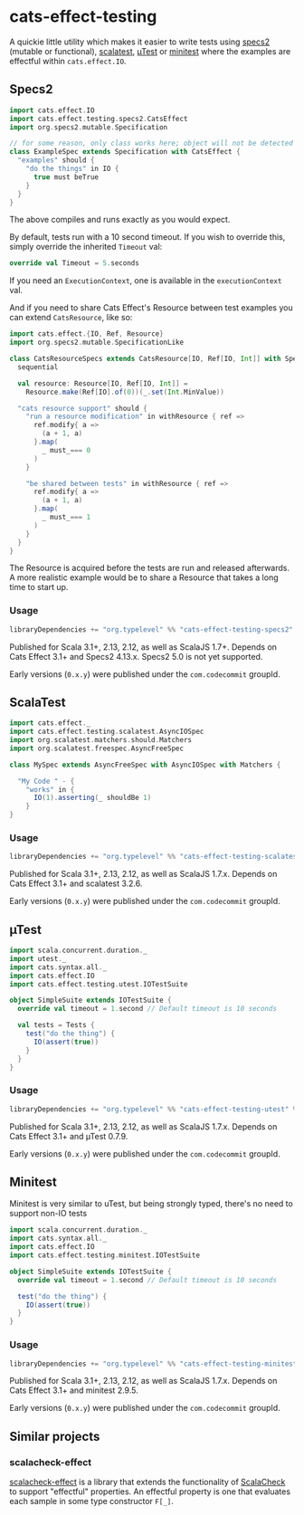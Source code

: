 # cats-effect-testing

A quickie little utility which makes it easier to write tests using [specs2](https://specs2.org) (mutable or functional), [scalatest](http://scalatest.org), [µTest](https://github.com/lihaoyi/utest) or [minitest](https://github.com/monix/minitest) where the examples are effectful within `cats.effect.IO`.

## Specs2

```scala
import cats.effect.IO
import cats.effect.testing.specs2.CatsEffect
import org.specs2.mutable.Specification

// for some reason, only class works here; object will not be detected by sbt
class ExampleSpec extends Specification with CatsEffect {
  "examples" should {
    "do the things" in IO {
      true must beTrue
    }
  }
}
```

The above compiles and runs exactly as you would expect.

By default, tests run with a 10 second timeout. If you wish to override this, simply override the inherited `Timeout` val:

```scala
override val Timeout = 5.seconds
```

If you need an `ExecutionContext`, one is available in the `executionContext` val.

And if you need to share Cats Effect's Resource between test examples you can extend `CatsResource`, like so:

```scala
import cats.effect.{IO, Ref, Resource}
import org.specs2.mutable.SpecificationLike

class CatsResourceSpecs extends CatsResource[IO, Ref[IO, Int]] with SpecificationLike {
  sequential

  val resource: Resource[IO, Ref[IO, Int]] =
    Resource.make(Ref[IO].of(0))(_.set(Int.MinValue))

  "cats resource support" should {
    "run a resource modification" in withResource { ref =>
      ref.modify{ a =>
        (a + 1, a)
      }.map(
        _ must_=== 0
      )
    }

    "be shared between tests" in withResource { ref =>
      ref.modify{ a =>
        (a + 1, a)
      }.map(
        _ must_=== 1
      )
    }
  }
}
```

The Resource is acquired before the tests are run and released afterwards. A more realistic example would be to share a Resource that takes a long time to start up.

### Usage

```sbt
libraryDependencies += "org.typelevel" %% "cats-effect-testing-specs2" % "<version>" % Test
```

Published for Scala 3.1+, 2.13, 2.12, as well as ScalaJS 1.7+. Depends on Cats Effect 3.1+ and Specs2 4.13.x. Specs2 5.0 is not yet supported.

Early versions (`0.x.y`) were published under the `com.codecommit` groupId.

## ScalaTest

```scala
import cats.effect._
import cats.effect.testing.scalatest.AsyncIOSpec
import org.scalatest.matchers.should.Matchers
import org.scalatest.freespec.AsyncFreeSpec

class MySpec extends AsyncFreeSpec with AsyncIOSpec with Matchers {

  "My Code " - {
    "works" in {
      IO(1).asserting(_ shouldBe 1)
    }
}

```
### Usage

```sbt
libraryDependencies += "org.typelevel" %% "cats-effect-testing-scalatest" % "<version>" % Test
```

Published for Scala 3.1+, 2.13, 2.12, as well as ScalaJS 1.7.x. Depends on Cats Effect 3.1+ and scalatest 3.2.6.

Early versions (`0.x.y`) were published under the `com.codecommit` groupId.

## µTest

```scala
import scala.concurrent.duration._
import utest._
import cats.syntax.all._
import cats.effect.IO
import cats.effect.testing.utest.IOTestSuite

object SimpleSuite extends IOTestSuite {
  override val timeout = 1.second // Default timeout is 10 seconds

  val tests = Tests {
    test("do the thing") {
      IO(assert(true))
    }
  }
}

```

### Usage

```sbt
libraryDependencies += "org.typelevel" %% "cats-effect-testing-utest" % "<version>" % Test
```

Published for Scala 3.1+, 2.13, 2.12, as well as ScalaJS 1.7.x. Depends on Cats Effect 3.1+ and µTest 0.7.9.

Early versions (`0.x.y`) were published under the `com.codecommit` groupId.

## Minitest

Minitest is very similar to uTest, but being strongly typed, there's no need to support
non-IO tests

```scala
import scala.concurrent.duration._
import cats.syntax.all._
import cats.effect.IO
import cats.effect.testing.minitest.IOTestSuite

object SimpleSuite extends IOTestSuite {
  override val timeout = 1.second // Default timeout is 10 seconds

  test("do the thing") {
    IO(assert(true))
  }
}
```

### Usage

```sbt
libraryDependencies += "org.typelevel" %% "cats-effect-testing-minitest" % "<version>" % Test
```

Published for Scala 3.1+, 2.13, 2.12, as well as ScalaJS 1.7.x. Depends on Cats Effect 3.1+ and minitest 2.9.5.

Early versions (`0.x.y`) were published under the `com.codecommit` groupId.

## Similar projects

### scalacheck-effect

[scalacheck-effect](https://github.com/typelevel/scalacheck-effect) is a library that extends the functionality of [ScalaCheck](https://scalacheck.org) to support "effectful" properties. An effectful property is one that evaluates each sample in some type constructor `F[_]`.
